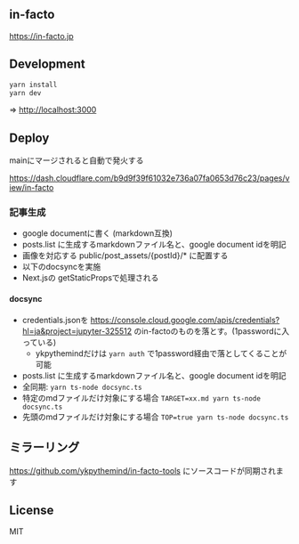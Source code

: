 ## in-facto

https://in-facto.jp

## Development

```bash
yarn install
yarn dev
```

=> [http://localhost:3000](http://localhost:3000)

## Deploy

mainにマージされると自動で発火する

https://dash.cloudflare.com/b9d9f39f61032e736a07fa0653d76c23/pages/view/in-facto

### 記事生成

- google documentに書く (markdown互換)
- posts.list に生成するmarkdownファイル名と、google document idを明記
- 画像を対応する public/post_assets/{postId}/* に配置する
- 以下のdocsyncを実施
- Next.jsの getStaticPropsで処理される

#### docsync

- credentials.jsonを https://console.cloud.google.com/apis/credentials?hl=ja&project=jupyter-325512 のin-factoのものを落とす。(1passwordに入っている)
  - ykpythemindだけは `yarn auth` で1password経由で落としてくることが可能
- posts.list に生成するmarkdownファイル名と、google document idを明記
- 全同期: `yarn ts-node docsync.ts`
- 特定のmdファイルだけ対象にする場合 `TARGET=xx.md yarn ts-node docsync.ts`
- 先頭のmdファイルだけ対象にする場合 `TOP=true yarn ts-node docsync.ts`

## ミラーリング

https://github.com/ykpythemind/in-facto-tools にソースコードが同期されます

## License

MIT
